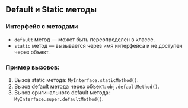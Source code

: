 ## Default и Static методы

### Интерфейс с методами
- `default` метод — может быть переопределен в классе.
- `static` метод — вызывается через имя интерфейса и не доступен через объект.

### Пример вызовов:
1. Вызов static метода: `MyInterface.staticMethod()`.
2. Вызов default метода через объект: `obj.defaultMethod()`.
3. Вызов оригинального default метода: `MyInterface.super.defaultMethod()`.